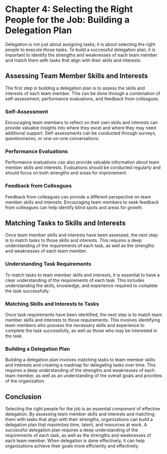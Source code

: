 Chapter 4: Selecting the Right People for the Job: Building a Delegation Plan
=============================================================================

Delegation is not just about assigning tasks; it is about selecting the right people to execute those tasks. To build a successful delegation plan, it is important to identify the strengths and weaknesses of each team member and match them with tasks that align with their skills and interests.

Assessing Team Member Skills and Interests
------------------------------------------

The first step in building a delegation plan is to assess the skills and interests of each team member. This can be done through a combination of self-assessment, performance evaluations, and feedback from colleagues.

### Self-Assessment

Encouraging team members to reflect on their own skills and interests can provide valuable insights into where they excel and where they may need additional support. Self-assessments can be conducted through surveys, questionnaires, or one-on-one conversations.

### Performance Evaluations

Performance evaluations can also provide valuable information about team member skills and interests. Evaluations should be conducted regularly and should focus on both strengths and areas for improvement.

### Feedback from Colleagues

Feedback from colleagues can provide a different perspective on team member skills and interests. Encouraging team members to seek feedback from colleagues can help identify blind spots and areas for growth.

Matching Tasks to Skills and Interests
--------------------------------------

Once team member skills and interests have been assessed, the next step is to match tasks to those skills and interests. This requires a deep understanding of the requirements of each task, as well as the strengths and weaknesses of each team member.

### Understanding Task Requirements

To match tasks to team member skills and interests, it is essential to have a clear understanding of the requirements of each task. This includes understanding the skills, knowledge, and experience required to complete the task successfully.

### Matching Skills and Interests to Tasks

Once task requirements have been identified, the next step is to match team member skills and interests to those requirements. This involves identifying team members who possess the necessary skills and experience to complete the task successfully, as well as those who may be interested in the task.

### Building a Delegation Plan

Building a delegation plan involves matching tasks to team member skills and interests and creating a roadmap for delegating tasks over time. This requires a deep understanding of the strengths and weaknesses of each team member, as well as an understanding of the overall goals and priorities of the organization.

Conclusion
----------

Selecting the right people for the job is an essential component of effective delegation. By assessing team member skills and interests and matching them with tasks that align with their strengths, organizations can build a delegation plan that maximizes time, talent, and resources at work. A successful delegation plan requires a deep understanding of the requirements of each task, as well as the strengths and weaknesses of each team member. When delegation is done effectively, it can help organizations achieve their goals more efficiently and effectively.
